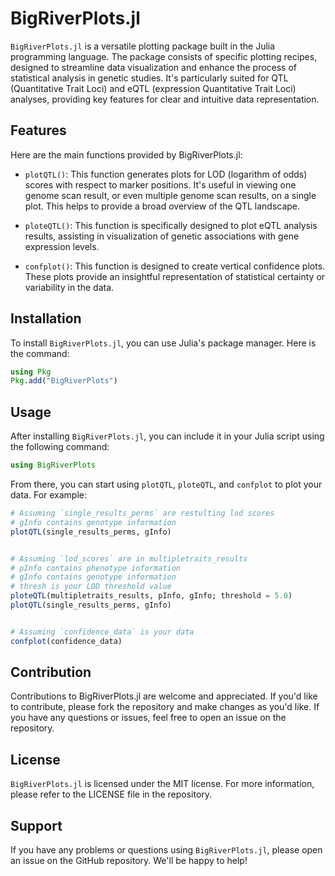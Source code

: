 # BigRiverPlots.jl

`BigRiverPlots.jl` is a versatile plotting package built in the Julia programming language. The package consists of specific plotting recipes, designed to streamline data visualization and enhance the process of statistical analysis in genetic studies. It's particularly suited for QTL (Quantitative Trait Loci) and eQTL (expression Quantitative Trait Loci) analyses, providing key features for clear and intuitive data representation.

## Features
Here are the main functions provided by BigRiverPlots.jl:

- `plotQTL()`: This function generates plots for LOD (logarithm of odds) scores with respect to marker positions. It's useful in viewing one genome scan result, or even multiple genome scan results, on a single plot. This helps to provide a broad overview of the QTL landscape.

- `ploteQTL()`: This function is specifically designed to plot eQTL analysis results, assisting in visualization of genetic associations with gene expression levels.

- `confplot()`: This function is designed to create vertical confidence plots. These plots provide an insightful representation of statistical certainty or variability in the data.

## Installation
To install `BigRiverPlots.jl`, you can use Julia's package manager. Here is the command:

```julia
using Pkg
Pkg.add("BigRiverPlots")

```

## Usage
After installing `BigRiverPlots.jl`, you can include it in your Julia script using the following command:

```julia
using BigRiverPlots
```

From there, you can start using `plotQTL`, `ploteQTL`, and `confplot` to plot your data. For example:

```julia
# Assuming `single_results_perms` are restulting lod scores
# gInfo contains genotype information  
plotQTL(single_results_perms, gInfo)


# Assuming `lod_scores` are in multipletraits_results
# pInfo contains phenotype information
# gInfo contains genotype information  
# thresh is your LOD threshold value
ploteQTL(multipletraits_results, pInfo, gInfo; threshold = 5.0)
plotQTL(single_results_perms, gInfo)


# Assuming `confidence_data` is your data
confplot(confidence_data)
```

## Contribution
Contributions to BigRiverPlots.jl are welcome and appreciated. If you'd like to contribute, please fork the repository and make changes as you'd like. If you have any questions or issues, feel free to open an issue on the repository.

## License
`BigRiverPlots.jl` is licensed under the MIT license. For more information, please refer to the LICENSE file in the repository.

## Support
If you have any problems or questions using `BigRiverPlots.jl`, please open an issue on the GitHub repository. We'll be happy to help!